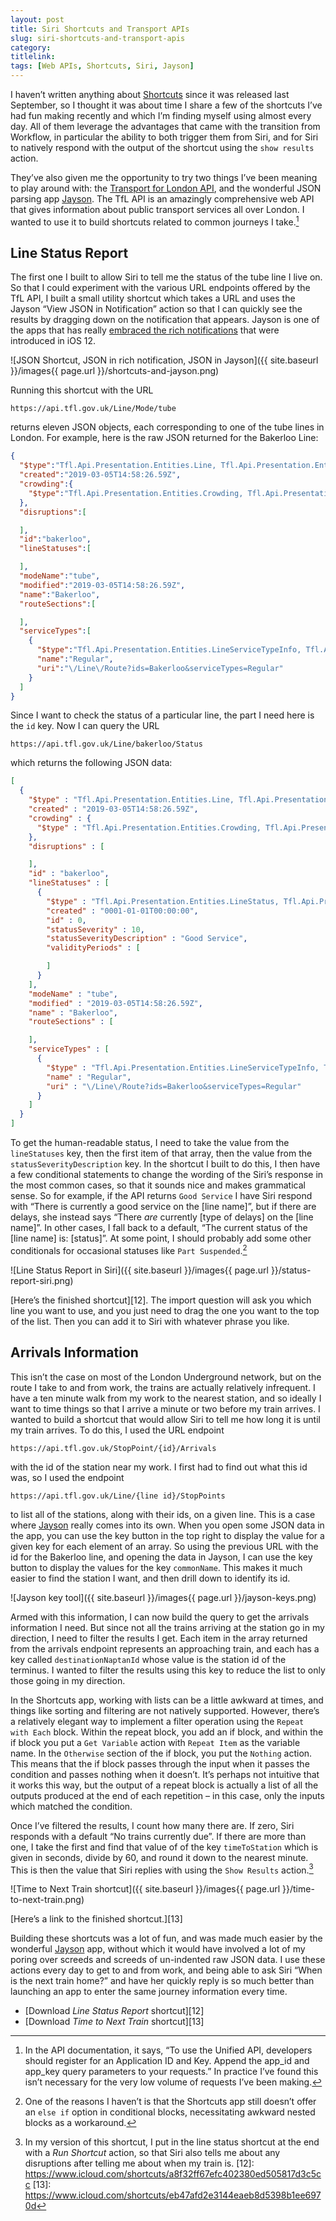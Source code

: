 ```yaml
---
layout: post
title: Siri Shortcuts and Transport APIs
slug: siri-shortcuts-and-transport-apis
category: 
titlelink: 
tags: [Web APIs, Shortcuts, Siri, Jayson]
---
```


I haven’t written anything about [Shortcuts][1] since it was released last September, so I thought it was about time I share a few of the shortcuts I’ve had fun making recently and which I’m finding myself using almost every day. All of them leverage the advantages that came with the transition from Workflow, in particular the ability to both trigger them from Siri, and for Siri to natively respond with the output of the shortcut using the `show results` action.

They’ve also given me the opportunity to try two things I’ve been meaning to play around with: the [Transport for London API][2], and the wonderful JSON parsing app [Jayson][3]. The TfL API is an amazingly comprehensive web API that gives information about public transport services all over London. I wanted to use it to build shortcuts related to common journeys I take.[^5]

## Line Status Report

The first one I built to allow Siri to tell me the status of the tube line I live on. So that I could experiment with the various URL endpoints offered by the TfL API, I built a small utility shortcut which takes a URL and uses the Jayson “View JSON in Notification” action so that I can quickly see the results by dragging down on the notification that appears. Jayson is one of the apps that has really [embraced the rich notifications][4] that were introduced in iOS 12.

![JSON Shortcut, JSON in rich notification, JSON in Jayson]({{ site.baseurl }}/images{{ page.url }}/shortcuts-and-jayson.png)

Running this shortcut with the URL
```
https://api.tfl.gov.uk/Line/Mode/tube
```
returns eleven JSON objects, each corresponding to one of the tube lines in London. For example, here is the raw JSON returned for the Bakerloo Line:
```json
{
  "$type":"Tfl.Api.Presentation.Entities.Line, Tfl.Api.Presentation.Entities",
  "created":"2019-03-05T14:58:26.59Z",
  "crowding":{
    "$type":"Tfl.Api.Presentation.Entities.Crowding, Tfl.Api.Presentation.Entities"
  },
  "disruptions":[

  ],
  "id":"bakerloo",
  "lineStatuses":[

  ],
  "modeName":"tube",
  "modified":"2019-03-05T14:58:26.59Z",
  "name":"Bakerloo",
  "routeSections":[

  ],
  "serviceTypes":[
    {
      "$type":"Tfl.Api.Presentation.Entities.LineServiceTypeInfo, Tfl.Api.Presentation.Entities",
      "name":"Regular",
      "uri":"\/Line\/Route?ids=Bakerloo&serviceTypes=Regular"
    }
  ]
}
```
Since I want to check the status of a particular line, the part I need here is the `id` key. Now I can query the URL
```
https://api.tfl.gov.uk/Line/bakerloo/Status
```
which returns the following JSON data:
```json
[
  {
    "$type" : "Tfl.Api.Presentation.Entities.Line, Tfl.Api.Presentation.Entities",
    "created" : "2019-03-05T14:58:26.59Z",
    "crowding" : {
      "$type" : "Tfl.Api.Presentation.Entities.Crowding, Tfl.Api.Presentation.Entities"
    },
    "disruptions" : [

    ],
    "id" : "bakerloo",
    "lineStatuses" : [
      {
        "$type" : "Tfl.Api.Presentation.Entities.LineStatus, Tfl.Api.Presentation.Entities",
        "created" : "0001-01-01T00:00:00",
        "id" : 0,
        "statusSeverity" : 10,
        "statusSeverityDescription" : "Good Service",
        "validityPeriods" : [

        ]
      }
    ],
    "modeName" : "tube",
    "modified" : "2019-03-05T14:58:26.59Z",
    "name" : "Bakerloo",
    "routeSections" : [

    ],
    "serviceTypes" : [
      {
        "$type" : "Tfl.Api.Presentation.Entities.LineServiceTypeInfo, Tfl.Api.Presentation.Entities",
        "name" : "Regular",
        "uri" : "\/Line\/Route?ids=Bakerloo&serviceTypes=Regular"
      }
    ]
  }
]
```
To get the human-readable status, I need to take the value from the `lineStatuses` key, then the first item of that array, then the value from the `statusSeverityDescription` key. In the shortcut I built to do this, I then have a few conditional statements to change the wording of the Siri’s response in the most common cases, so that it sounds nice and makes grammatical sense. So for example, if the API returns `Good Service` I have Siri respond with “There is currently a good service on the [line name]”, but if there are delays, she instead says “There *are* currently [type of delays] on the [line name]”. In other cases, I fall back to a default, “The current status of the [line name] is: [status]”. At some point, I should probably add some other conditionals for occasional statuses like `Part Suspended`.[^8]

![Line Status Report in Siri]({{ site.baseurl }}/images{{ page.url }}/status-report-siri.png)

[Here’s the finished shortcut][12]. The import question will ask you which line you want to use, and you just need to drag the one you want to the top of the list. Then you can add it to Siri with whatever phrase you like.

## Arrivals Information

This isn’t the case on most of the London Underground network, but on the route I take to and from work, the trains are actually relatively infrequent. I have a ten minute walk from my work to the nearest station, and so ideally I want to time things so that I arrive a minute or two before my train arrives. I wanted to build a shortcut that would allow Siri to tell me how long it is until my train arrives. To do this, I used the URL endpoint
```
https://api.tfl.gov.uk/StopPoint/{id}/Arrivals
```
with the id of the station near my work. I first had to find out what this id was, so I used the endpoint
```
https://api.tfl.gov.uk/Line/{line id}/StopPoints
``` 
to list all of the stations, along with their ids, on a given line. This is a case where [Jayson][3] really comes into its own. When you open some JSON data in the app, you can use the key button in the top right to display the value for a given key for each element of an array. So using the previous URL with the id for the Bakerloo line, and opening the data in Jayson, I can use the key button to display the values for the key `commonName`. This makes it much easier to find the station I want, and then drill down to identify its id.

![Jayson key tool]({{ site.baseurl }}/images{{ page.url }}/jayson-keys.png)

Armed with this information, I can now build the query to get the arrivals information I need. But since not all the trains arriving at the station go in my direction, I need to filter the results I get. Each item in the array returned from the arrivals endpoint represents an approaching train, and each has a key called `destinationNaptanId` whose value is the station id of the terminus. I wanted to filter the results using this key to reduce the list to only those going in my direction. 

In the Shortcuts app, working with lists can be a little awkward at times, and things like sorting and filtering are not natively supported. However, there’s a relatively elegant way to implement a filter operation using the `Repeat with Each` block. Within the repeat block, you add an if block, and within the if block you put a `Get Variable` action with `Repeat Item` as the variable name. In the `Otherwise` section of the if block, you put the `Nothing` action. This means that the if block passes through the input when it passes the condition and passes nothing when it doesn’t. It’s perhaps not intuitive that it works this way, but the output of a repeat block is actually a list of all the outputs produced at the end of each repetition – in this case, only the inputs which matched the condition.

Once I’ve filtered the results, I count how many there are. If zero, Siri responds with a default “No trains currently due”. If there are more than one, I take the first and find that value of of the key `timeToStation` which is given in seconds, divide by 60, and round it down to the nearest minute. This is then the value that Siri replies with using the `Show Results` action.[^11]

![Time to Next Train shortcut]({{ site.baseurl }}/images{{ page.url }}/time-to-next-train.png)

[Here’s a link to the finished shortcut.][13]

Building these shortcuts was a lot of fun, and was made much easier by the wonderful [Jayson][3] app, without which it would have involved a lot of my poring over screeds and screeds of un-indented raw JSON data. I use these actions every day to get to and from work, and being able to ask Siri “When is the next train home?” and have her quickly reply is so much better than launching an app to enter the same journey information every time.

- [Download _Line Status Report_ shortcut][12]
- [Download _Time to Next Train_ shortcut][13]

[1]: https://itunes.apple.com/gb/app/shortcuts/id915249334?mt=8&uo=4
[2]: https://api.tfl.gov.uk
[3]: https://itunes.apple.com/gb/app/jayson/id1447750768?mt=8&uo=4
[4]: https://www.macstories.net/reviews/inspecting-json-files-on-ios-with-jayson/#shortcuts-and-rich-notifications
[^5]: In the API documentation, it says, “To use the Unified API, developers should register for an Application ID and Key. Append the app_id and app_key query parameters to your requests.” In practice I’ve found this isn’t necessary for the very low volume of requests I’ve been making.
[^8]: One of the reasons I haven’t is that the Shortcuts app still doesn’t offer an `else if` option in conditional blocks, necessitating awkward nested blocks as a workaround.
[^11]: In my version of this shortcut, I put in the line status shortcut at the end with a _Run Shortcut_ action, so that Siri also tells me about any disruptions after telling me about when my train is.
[12]: https://www.icloud.com/shortcuts/a8f32ff67efc402380ed505817d3c5cc
[13]: https://www.icloud.com/shortcuts/eb47afd2e3144eaeb8d5398b1ee6970d